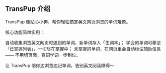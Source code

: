 ## TransPup 介绍

TransPup 像贴心小狗，帮你轻松搞定英文网页浏览的单词难题。

核心功能简单实用：

自动收集浏览英文网页时遇到的单词，新单词存入「生词本」；
学会的单词可移至「已掌握列表」，一切尽在掌握中；
未掌握的单词，在网页里会自动标注辅助信息 —— 不用切页面，查词学词一步到位。

让 TransPup 陪你边浏览边记单词，告别英文阅读障碍～